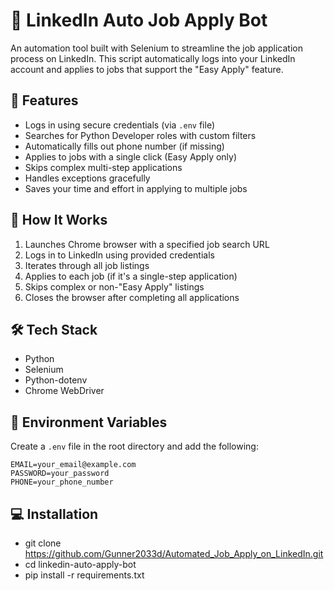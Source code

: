 # 🤖 LinkedIn Auto Job Apply Bot

An automation tool built with Selenium to streamline the job application process on LinkedIn. This script automatically logs into your LinkedIn account and applies to jobs that support the "Easy Apply" feature.

## 📌 Features

- Logs in using secure credentials (via `.env` file)
- Searches for Python Developer roles with custom filters
- Automatically fills out phone number (if missing)
- Applies to jobs with a single click (Easy Apply only)
- Skips complex multi-step applications
- Handles exceptions gracefully
- Saves your time and effort in applying to multiple jobs

## 🚀 How It Works

1. Launches Chrome browser with a specified job search URL
2. Logs in to LinkedIn using provided credentials
3. Iterates through all job listings
4. Applies to each job (if it's a single-step application)
5. Skips complex or non-"Easy Apply" listings
6. Closes the browser after completing all applications

## 🛠️ Tech Stack

- Python
- Selenium
- Python-dotenv
- Chrome WebDriver

## 🔐 Environment Variables

Create a `.env` file in the root directory and add the following:

```env
EMAIL=your_email@example.com
PASSWORD=your_password
PHONE=your_phone_number

```

## 💻 Installation

- git clone https://github.com/Gunner2033d/Automated_Job_Apply_on_LinkedIn.git
- cd linkedin-auto-apply-bot
- pip install -r requirements.txt





